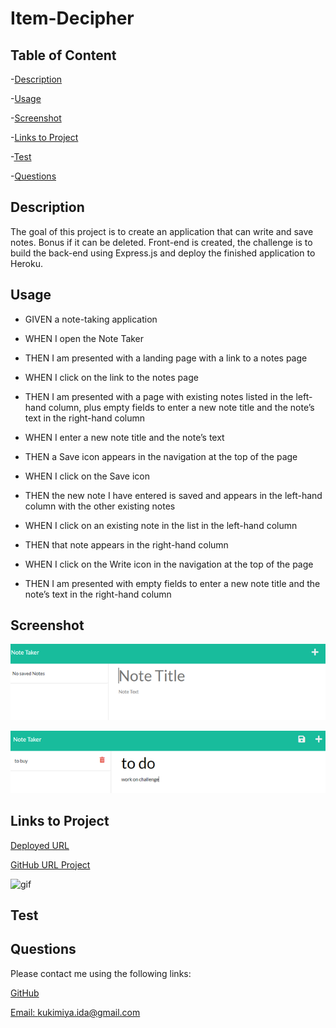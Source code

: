# Item-Decipher

## Table of Content

-[Description](#description)

-[Usage](#usage)

-[Screenshot](#screenshot)

-[Links to Project](#links-to-project)

-[Test](#test)

-[Questions](#questions)

## Description

The goal of this project is to create an application that can write and save notes. Bonus if it can be deleted. Front-end is created, the challenge is to build the back-end using Express.js and deploy the finished application to Heroku.

## Usage

* GIVEN a note-taking application

* WHEN I open the Note Taker

* THEN I am presented with a landing page with a link to a notes page

* WHEN I click on the link to the notes page

* THEN I am presented with a page with existing notes listed in the left-hand column, plus empty fields to enter a new note      title and the note’s text in the right-hand column

* WHEN I enter a new note title and the note’s text

* THEN a Save icon appears in the navigation at the top of the page

* WHEN I click on the Save icon

* THEN the new note I have entered is saved and appears in the left-hand column with the other existing notes

* WHEN I click on an existing note in the list in the left-hand column

* THEN that note appears in the right-hand column

* WHEN I click on the Write icon in the navigation at the top of the page

* THEN I am presented with empty fields to enter a new note title and the note’s text in the right-hand column

## Screenshot

![screenshot](./public/assets/image/screenshot1.png)

![screenshot](./public/assets/image/screenshot2.png)

## Links to Project

[Deployed URL]("https://ancient-caverns-92488.herokuapp.com/notes")

[GitHub URL Project]("https://github.com/idakukimiya/Item-Decipher")

![gif](.public/assets/gif/Item-Decipher.gif)

## Test

## Questions

  Please contact me using the following links:

  [GitHub](https://github.com/https://github.com/idakukimiya)

  [Email: kukimiya.ida@gmail.com](mailto:kukimiya.ida@gmail.com)
